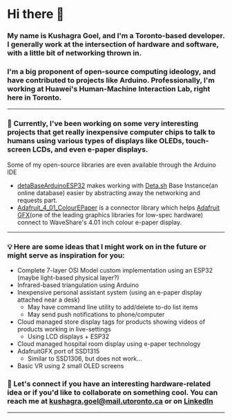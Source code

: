 # Hi there 👋
### My name is Kushagra Goel, and I'm a Toronto-based developer. I generally work at the intersection of hardware and software, with a little bit of networking thrown in.

### I'm a big proponent of open-source computing ideology, and have contributed to projects like Arduino. Professionally, I'm working at Huawei's Human-Machine Interaction Lab, right here in Toronto.

---

### 🔭 Currently, I've been working on some very interesting projects that get really inexpensive computer chips to talk to humans using various types of displays like OLEDs, touch-screen LCDs, and even e-paper displays.

Some of my open-source libraries are even available through the Arduino IDE

* [detaBaseArduinoESP32](https://github.com/A223D/detaBaseArduinoESP32) makes working with [Deta.sh](https://deta.sh) Base Instance(an online database) easier by abstracting away the networking and requests part.
* [Adafruit_4_01_ColourEPaper](https://github.com/A223D/Adafruit_4_01_ColourEPaper) is a connector library which helps [Adafruit GFX](https://github.com/adafruit/Adafruit-GFX-Library)(one of the leading graphics libraries for low-spec hardware) connect to WaveShare's 4.01 inch colour e-paper display.

---

### 💡 Here are some ideas that I might work on in the future or might serve as inspiration for you:

* Complete 7-layer OSI Model custom implementation using an ESP32 (maybe light-based physical layer?)
* Infrared-based triangulation using Arduino
* Inexpensive personal assistant system (using an e-paper display attached near a desk)
  * May have command line utility to add/delete to-do list items
  * May send push notifications to phone/computer
* Cloud managed store display tags for products showing videos of products working in live-settings
  * Using LCD displays + ESP32
* Cloud managed hospital room display using e-paper technology
* AdafruitGFX port of SSD1315
  * Similar to SSD1306, but does not work...
* Basic VR using 2 small OLED screens


### 🔗 Let's connect if you have an interesting hardware-related idea or if you'd like to collaborate on something cool. You can reach me at [kushagra.goel@mail.utoronto.ca](mailto:kushagra.goel@mail.utoronto.ca) or on [LinkedIn](https://www.linkedin.com/in/k-goel/)

---


<!--
### 👨‍💻 I love participating in hackathons and engineering competitions. Here are some of my previous results:

#### • 1<sup>st</sup> in the Canadian Engineering Competition(National) 2022(high-efficiency energy storage device)
#### • 2<sup>nd</sup> in the Ontario Engineering Competition(Provincial) 2022(parcel delivery robot)
#### • 1<sup>st</sup> in the UofT Engineering Competition(University) 2022(game-playing robot)



**A223D/A223D** is a ✨ _special_ ✨ repository because its `README.md` (this file) appears on your GitHub profile.

Here are some ideas to get you started:

- 🔭 I’m currently working on ...
- 🌱 I’m currently learning ...
- 👯 I’m looking to collaborate on ...
- 🤔 I’m looking for help with ...
- 💬 Ask me about ...
- 📫 How to reach me: ...
- 😄 Pronouns: ...
- ⚡ Fun fact: ...
-->

